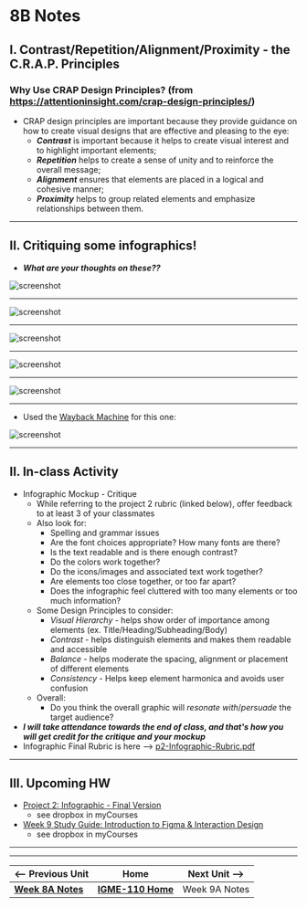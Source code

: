 # 8B Notes

## I. Contrast/Repetition/Alignment/Proximity - the C.R.A.P. Principles

### Why Use CRAP Design Principles? (from https://attentioninsight.com/crap-design-principles/)
- CRAP design principles are important because they provide guidance on how to create visual designs that are effective and pleasing to the eye:
  - ***Contrast*** is important because it helps to create visual interest and to highlight important elements;
  - ***Repetition*** helps to create a sense of unity and to reinforce the overall message;
  - ***Alignment*** ensures that elements are placed in a logical and cohesive manner;
  - ***Proximity*** helps to group related elements and emphasize relationships between them.

---

## II. Critiquing some infographics!

- ***What are your thoughts on these??***

![screenshot](../_images/info-1.png)

---

![screenshot](../_images/info-2.png)

---

![screenshot](../_images/info-3.png)

---

![screenshot](../_images/info-4.png)

---

![screenshot](../_images/info-5.png)


---

-  Used the [Wayback Machine](https://web.archive.org/web/20100101000000*/https://www.rit.edu/) for this one:

![screenshot](../_images/info-6.png)

---

## II. In-class Activity
- Infographic Mockup - Critique
  - While referring to the project 2 rubric (linked below), offer feedback to at least 3 of your classmates
  - Also look for:
    - Spelling and grammar issues
    - Are the font choices appropriate? How many fonts are there?
    - Is the text readable and is there enough contrast?
    - Do the colors work together?
    - Do the icons/images and associated text work together?
    - Are elements too close together, or too far apart?
    - Does the infographic feel cluttered with too many elements or too much information?
   - Some Design Principles to consider:
     - *Visual Hierarchy* - helps show order of importance among elements (ex. Title/Heading/Subheading/Body)
     - *Contrast* - helps distinguish elements and makes them readable and accessible
     - *Balance* - helps moderate the spacing, alignment or placement of different elements
     - *Consistency* - Helps keep element harmonica and avoids user confusion
  - Overall:
    - Do you think the overall graphic will *resonate with*/*persuade* the target audience?
- ***I will take attendance towards the end of class, and that's how you will get credit for the critique and your mockup***
- Infographic Final Rubric is here --> [p2-Infographic-Rubric.pdf](../documents/p2-Infographic-Rubric.pdf)


--- 

## III. Upcoming HW

- [Project 2: Infographic - Final Version](../documents/p2-final.md)
  - see dropbox in myCourses
- [Week 9 Study Guide: Introduction to Figma & Interaction Design](https://docs.google.com/document/d/1nlwsaJXJozfZu4VocByOHxetIghnsTwGtABZgRNFOCc/edit?usp=sharing)
  - see dropbox in myCourses


---
---

| <-- Previous Unit | Home | Next Unit -->
| --- | --- | --- 
|   [**Week 8A Notes**](8A.md)  |  [**IGME-110 Home**](../) | Week 9A Notes
